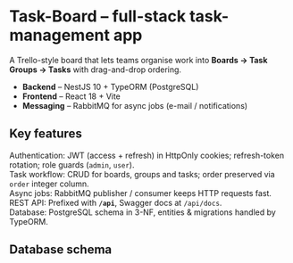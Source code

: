 # Task-Board – full-stack task-management app

A Trello-style board that lets teams organise work into **Boards → Task Groups → Tasks** with drag-and-drop ordering.

* **Backend** – NestJS 10 + TypeORM (PostgreSQL)  
* **Frontend** – React 18 + Vite  
* **Messaging** – RabbitMQ for async jobs (e-mail / notifications)

## Key features

Authentication: JWT (access + refresh) in HttpOnly cookies; refresh-token rotation; role guards (`admin`, `user`).  
Task workflow: CRUD for boards, groups and tasks; order preserved via `order` integer column.  
Async jobs: RabbitMQ publisher / consumer keeps HTTP requests fast.  
REST API: Prefixed with **`/api`**, Swagger docs at `/api/docs`.  
Database: PostgreSQL schema in 3-NF, entities & migrations handled by TypeORM.

## Database schema
